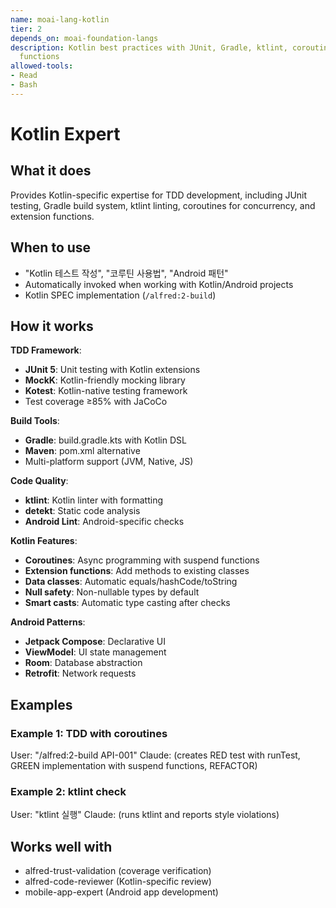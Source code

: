 ```yaml
---
name: moai-lang-kotlin
tier: 2
depends_on: moai-foundation-langs
description: Kotlin best practices with JUnit, Gradle, ktlint, coroutines, and extension
  functions
allowed-tools:
- Read
- Bash
---
```


# Kotlin Expert

## What it does

Provides Kotlin-specific expertise for TDD development, including JUnit testing, Gradle build system, ktlint linting, coroutines for concurrency, and extension functions.

## When to use

- "Kotlin 테스트 작성", "코루틴 사용법", "Android 패턴"
- Automatically invoked when working with Kotlin/Android projects
- Kotlin SPEC implementation (`/alfred:2-build`)

## How it works

**TDD Framework**:
- **JUnit 5**: Unit testing with Kotlin extensions
- **MockK**: Kotlin-friendly mocking library
- **Kotest**: Kotlin-native testing framework
- Test coverage ≥85% with JaCoCo

**Build Tools**:
- **Gradle**: build.gradle.kts with Kotlin DSL
- **Maven**: pom.xml alternative
- Multi-platform support (JVM, Native, JS)

**Code Quality**:
- **ktlint**: Kotlin linter with formatting
- **detekt**: Static code analysis
- **Android Lint**: Android-specific checks

**Kotlin Features**:
- **Coroutines**: Async programming with suspend functions
- **Extension functions**: Add methods to existing classes
- **Data classes**: Automatic equals/hashCode/toString
- **Null safety**: Non-nullable types by default
- **Smart casts**: Automatic type casting after checks

**Android Patterns**:
- **Jetpack Compose**: Declarative UI
- **ViewModel**: UI state management
- **Room**: Database abstraction
- **Retrofit**: Network requests

## Examples

### Example 1: TDD with coroutines
User: "/alfred:2-build API-001"
Claude: (creates RED test with runTest, GREEN implementation with suspend functions, REFACTOR)

### Example 2: ktlint check
User: "ktlint 실행"
Claude: (runs ktlint and reports style violations)

## Works well with

- alfred-trust-validation (coverage verification)
- alfred-code-reviewer (Kotlin-specific review)
- mobile-app-expert (Android app development)
